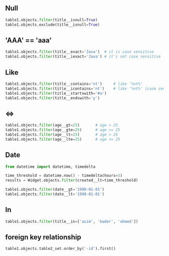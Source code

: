 ## Null
```python
table1.objects.filter(title__isnull=True)
table1.objects.exclude(title__isnull=True)
```

## 'AAA' == 'aaa'
```python
table1.objects.filter(title__exact='Java') 	# it is case sensitive
table1.objects.filter(title__iexact='Java') # it's not case sensitive
```

## Like
```python
table1.objects.filter(title__contains='nt') 	# like '%nt%'
table1.objects.filter(title__icontains='nt')	# like '%nt%' |case sensitive (no)
table1.objects.filter(title__startswith='#a')
table1.objects.filter(title__endswith='y')
```

## <=>
```python
table1.objects.filter(age__gt=25) 		# age > 25
table1.objects.filter(age__gte=25) 		# age >= 25
table1.objects.filter(age__lt=25) 		# age < 25
table1.objects.filter(age__lte=25) 		# age <= 25
```

## Date
```python
from datetime import datetime, timedelta

time_threshold = datetime.now() - timedelta(hours=5)
results = Widget.objects.filter(created__lt=time_threshold)

table1.objects.filter(date__gt='1990-01-01')
table1.objects.filter(date__lt='1990-01-01')
```


## In
```python
table1.objects.filter(title__in=['asim', 'bader', 'ahmed'])
```

## foreign key relationship
```python
table1.objects.table2_set.order_by('-id').first()
```
